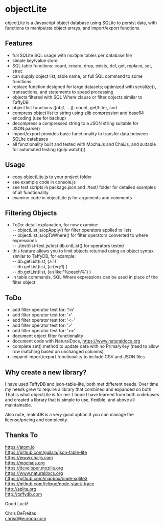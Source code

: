 # objectLite

objectLite is a Javascript object database using SQLite to persist data, with functions to manipulate object arrays, and import/export functions.


## Features
- full SQLite SQL usage with multiple tables per database file
- simple key/value store
- SQL table functions: count, create, drop, exists, del, get, replace, set, struc
- can supply object list, table name, or full SQL command to some functions
- replace function designed for large datasets; optimized with serialize(), transactions, and statements to speed processing
- objects filtered with SQL Where clause or filter objects similar to TaffyDB
- object list functions ([obj1, ...]): count, get/filter, sort
- compress object list to string using zlib compression and base64 encoding (use for backup)
- decompress a compressed string to a JSON string suitable for JSON.parse()
- import/export provides basic functionality to transfer data between SQLite databases
- all functionality built and tested with MochaJs and ChaiJs, and suitable for automated testing (gulp.watch())


## Usage
- copy objectLite.js to your project folder
- see example code in console.js
- see test scripts in package.json and ./test/ folder for detailed examples of all functionality
- examine code in objectLite.js for arguments and comments


## Filtering Objects
- ToDo: detail explanation, for now examine:  
		-- objectList.js/opApply() for filter operators applied to lists  
		-- objectList.js/opToWhere() for filter operators converted to where expressions  
		-- ./test/list-test.js/test db.cntList() for operators tested  
- this feature allows you to limit objects returned using an object syntax similar to TaffyDB, for example:  
 -- db.getList(list, {a:1)  
 -- db.getList(list, {a:{eq:1} )  
 -- db.getList(list, {a:{like:'%peach%'} )  
 - in table commands, SQL Where expressions can be used in place of the filter object


## ToDo
- add filter operator test for: '!in'
- add filter operator test for: '<'
- add filter operator test for: '<='
- add filter operator test for: '>'
- add filter operator test for: '>='
- document object filter functionality
- document code with NaturalDocs, https://www.naturaldocs.org
- complete set() method to update data with no PrimaryKey (need to allow row matching based on unchanged columns)
- expand import/export functionality to include CSV and JSON files

## Why create a new library?
I have used TaffyDB and json-table-lite, both met different needs.  Over time my needs grew to require a library that combined and expanded on both.  That is what objectLite is for me.  I hope I have learned from both codebases and created a library that is simple to use, flexible, and above all maintainable.

Also note, realmDB is a very good option if you can manage the license/pricing and complexity.


## Thanks To
https://atom.io  
https://github.com/guilala/json-table-lite  
https://www.chaijs.com  
https://mochajs.org  
https://developer.mozilla.org  
https://www.naturaldocs.org  
https://github.com/mapbox/node-sqlite3  
https://github.com/felixge/node-stack-trace  
http://sqlite.org  
http://taffydb.com  


Good Luck!

Chris DeFreitas  
chrisd@europa.com
